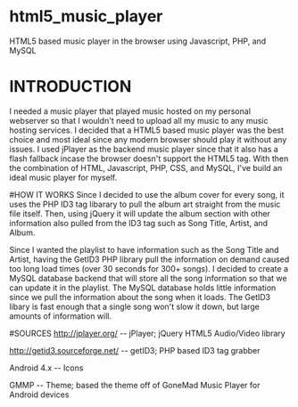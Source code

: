 # html5_music_player
HTML5 based music player in the browser using Javascript, PHP, and MySQL

# INTRODUCTION
I needed a music player that played music hosted on my personal webserver so that I wouldn't need to upload all my music to any music hosting services. I decided that a HTML5 based music player was the best choice and most ideal since any modern browser should play it without any issues. I used jPlayer as the backend music player since that it also has a flash fallback incase the browser doesn't support the HTML5 <music> tag. With then the combination of HTML, Javascript, PHP, CSS, and MySQL, I've build an ideal music player for myself.


#HOW IT WORKS
Since I decided to use the album cover for every song, it uses the PHP ID3 tag libarary to pull the album art straight from the music file itself. Then, using jQuery it will update the album section with other information also pulled from the ID3 tag such as Song Title, Artist, and Album. 

Since I wanted the playlist to have information such as the Song Title and Artist, having the GetID3 PHP library pull the information on demand caused too long load times (over 30 seconds for 300+ songs). I decided to create a MySQL database backend that will store all the song information so that we can update it in the playlist. The MySQL database holds little information since we pull the information about the song when it loads. The GetID3 libary is fast enough that a single song won't slow it down, but large amounts of information will.

#SOURCES
http://jplayer.org/ -- jPlayer; jQuery HTML5 Audio/Video library

http://getid3.sourceforge.net/ -- getID3; PHP based ID3 tag grabber

Android 4.x -- Icons

GMMP -- Theme; based the theme off of GoneMad Music Player for Android devices
